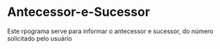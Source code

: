 # Antecessor-e-Sucessor
Este rpograma serve para informar o antecessor e sucessor, do número solicitado pelo usuário
